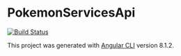 # PokemonServicesApi
[![Build Status](https://travis-ci.org/JoniAguero/poke-lib-api.svg?branch=master)](https://travis-ci.org/JoniAguero/poke-lib-api)

This project was generated with [Angular CLI](https://github.com/angular/angular-cli) version 8.1.2.

